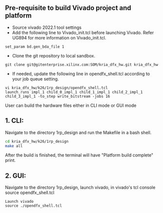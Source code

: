## Pre-requisite to build Vivado project and platform 

- Source vivado 2022.1 tool settings
- Add the following line to Vivado_init.tcl before launching Vivado. Refer UG894 for more information on Vivado_init.tcl.
```
set_param bd.gen_bda_file 1
```

- Clone the git repository to local sandbox.
```
git clone git@gitenterprise.xilinx.com:SOM/kria_dfx_hw.git kria_dfx_hw
```
	
- If needed, update the following line in opendfx_shell.tcl according to your job queue setting.
```
vi kria_dfx_hw/k26/1rp_design/opendfx_shell.tcl
launch_runs impl_1 child_0_impl_1 child_1_impl_1 child_2_impl_1 child_3_impl_1 -to_step write_bitstream -jobs 16
```

User can build the hardware files either in CLI mode or GUI mode

## 1. CLI:
Navigate to the directory 1rp_design and run the Makefile in a bash shell.

```bash
cd kria_dfx_hw/k26/1rp_design
make all
```
After the build is finished, the terminal will have "Platform build complete" print. 

## 2. GUI:
Navigate to the directory 1rp_design, launch vivado, in vivado's tcl console source opendfx_shell.tcl
```
Launch vivado 
source ./opendfx_shell.tcl
```

